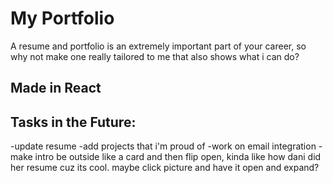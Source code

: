 # My Portfolio

A resume and portfolio is an extremely important part of your career, so why not make one really tailored to me that also shows what i can do?

## Made in React

## Tasks in the Future:
-update resume
-add projects that i'm proud of
-work on email integration 
-make intro be outside like a card and then flip open, kinda like how dani did her resume cuz its cool. maybe click picture and have it open and expand?